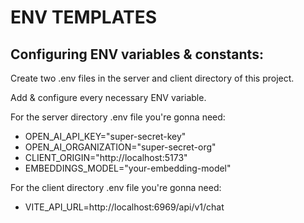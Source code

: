 # ENV TEMPLATES

## Configuring ENV variables & constants:

Create two .env files in the server and client directory of this project. <br>

Add & configure every necessary ENV variable. <br>

For the server directory .env file you're gonna need:
- OPEN_AI_API_KEY="super-secret-key"
- OPEN_AI_ORGANIZATION="super-secret-org"
- CLIENT_ORIGIN="http://localhost:5173"
- EMBEDDINGS_MODEL="your-embedding-model"

For the client directory .env file you're gonna need:
- VITE_API_URL=http://localhost:6969/api/v1/chat
